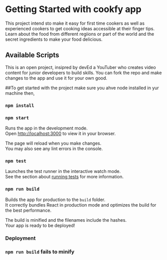 # Getting Started with cookfy app

This project intend sto make it easy for first time cookers as well as experienced cookers to get cooking ideas accessible at their finger tips.
Learn about the food from different regiions or part of the world and the secret ingredients to make your food delicious.

## Available Scripts

This is an open project, insipred by devEd a YouTuber who creates video content for junior developers to build skills.
You can fork the repo and make changes to the app and use it for your own good.

##To get started with the project make sure you ahve node installed in yur machine then,

### `npm install`

### `npm start`

Runs the app in the development mode.\
Open [http://localhost:3000](http://localhost:3000) to view it in your browser.

The page will reload when you make changes.\
You may also see any lint errors in the console.

### `npm test`

Launches the test runner in the interactive watch mode.\
See the section about [running tests](https://facebook.github.io/create-react-app/docs/running-tests) for more information.

### `npm run build`

Builds the app for production to the `build` folder.\
It correctly bundles React in production mode and optimizes the build for the best performance.

The build is minified and the filenames include the hashes.\
Your app is ready to be deployed!

### Deployment

### `npm run build` fails to minify
